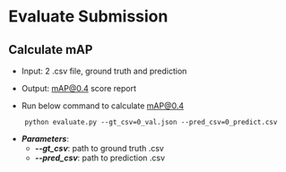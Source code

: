 # Evaluate Submission

## Calculate mAP
- Input: 2 .csv file, ground truth and prediction
- Output: mAP@0.4 score report


- Run below command to calculate mAP@0.4
```
    python evaluate.py --gt_csv=0_val.json --pred_csv=0_predict.csv
```
- ***Parameters***:
    - ***--gt_csv***:          path to ground truth .csv
    - ***--pred_csv***:        path to prediction .csv
    
